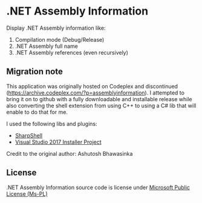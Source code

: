 # .NET Assembly Information

Display .NET Assembly information like:

1. Compilation mode (Debug/Release)
2. .NET Assembly full name
3. .NET Assembly references (even recursively)

## Migration note

This application was originally hosted on Codeplex and discontinued (https://archive.codeplex.com/?p=assemblyinformation).
I attempted to bring it on to github with a fully downloadable and installable release while also converting the shell extension from using C++ to using a C# lib that will enable to do that for me. 

I used the following libs and plugins:
- [SharpShell](https://github.com/dwmkerr/sharpshell)
- [Visual Studio 2017 Installer Project](https://marketplace.visualstudio.com/items?itemName=VisualStudioClient.MicrosoftVisualStudio2017InstallerProjects)

Credit to the original author: Ashutosh Bhawasinka

## License

.NET Assembly Information source code is license under [Microsoft Public License (Ms-PL)](LICENSE.txt)
